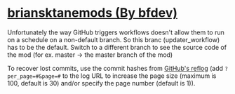 # [briansktanemods (By bfdev)](https://github.com/bfdev/briansktanemods)

Unfortunately the way GitHub triggers workflows doesn't allow them to run on a schedule on a non-default branch. So this branc (updater_workflow) has to be the default. Switch to a different branch to see the source code of the mod (for ex. master -> the master branch of the mod)

To recover lost commits, use the commit hashes from [GitHub's reflog](https://api.github.com/repos/KtaneModules/briansktanemods-bfdev/events) (add `?per_page=#&page=#` to the log URL to increase the page size (maximum is 100, default is 30) and/or specify the page number (default is 1)).
